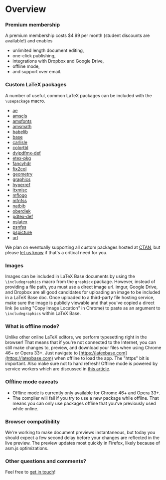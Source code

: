 # Overview

### Premium membership

A premium membership costs $4.99 per month (student discounts are available!) and enables

- unlimited length document editing,
- one-click publishing,
- integrations with Dropbox and Google Drive,
- offline mode,
- and support over email.

### Custom LaTeX packages

A number of useful, common LaTeX packages can be included with the `\usepackage` macro.

- [ae](https://ctan.org/pkg/ae)
- [amscls](https://ctan.org/pkg/amscls)
- [amsfonts](https://ctan.org/pkg/amsfonts)
- [amsmath](https://ctan.org/pkg/amsmath)
- [babelib](https://ctan.org/pkg/babelbib)
- [base](https://ctan.org/pkg/base)
- [carlisle](https://ctan.org/pkg/carlisle)
- [colortbl](https://ctan.org/pkg/colortbl)
- [dvipdfmx-def](https://ctan.org/pkg/dvipdfmx-def)
- [etex-pkg](https://ctan.org/pkg/etex-pkg)
- [fancyhdr](https://ctan.org/pkg/fancyhdr)
- [fix2col](https://ctan.org/pkg/fix2col)
- [geometry](https://ctan.org/pkg/geometry)
- [graphics](https://ctan.org/pkg/graphics)
- [hyperref](https://ctan.org/pkg/hyperref)
- [ltxmisc](https://ctan.org/pkg/ltxmisc)
- [mflogo](https://ctan.org/pkg/mflogo)
- [mfnfss](https://ctan.org/pkg/mfnfss)
- [natbib](https://ctan.org/pkg/natbib)
- [oberdiek](https://ctan.org/pkg/oberdiek)
- [pdtex-def](https://ctan.org/pkg/pdftex-def)
- [pslatex](https://ctan.org/pkg/pslatex)
- [psnfss](https://ctan.org/pkg/psnfss)
- [pspicture](https://ctan.org/pkg/pspicture)
- [url](https://ctan.org/pkg/url)

We plan on eventually supporting all custom packages hosted at
[CTAN](https://www.ctan.org), but please [let us know](mailto:support@latexbase.com)
if that's a critical need for you.

### Images

Images can be included in LaTeX Base documents by using the
`\includegraphics` macro from the `graphicx`
package. However, instead of providing a file path, you must use a direct
image url. imgur, Google Drive, and Dropbox are all good candidates for
uploading an image to be included in a LaTeX Base doc. Once uploaded to a
third-party file hosting service, make sure the image is publicly viewable
and that you've copied a direct link (ie using "Copy Image Location" in
Chrome) to paste as an argument to `\includegraphics` within
LaTeX Base.

### What is offline mode?

Unlike other online LaTeX editors, we perform typesetting right in the
browser! That means that if you're not connected to the Internet, you can
still make changes to, preview, and download your files when using Chrome
46+ or Opera 33+. Just navigate to [https://latexbase.com](https://latexbase.com)
when offline to load the app. The "https" bit is important. Also make
sure not to hard refresh! Offline mode is powered by service workers
which are discussed in
[this article](https://developer.mozilla.org/docs/Web/API/Service_Worker_API).

### Offline mode caveats

- Offline mode is currently only available for Chrome 46+ and Opera 33+.
- The compiler will fail if you try to use a new package while offline.
  That means you can only use packages offline that you've previously
  used while online.

### Browser compatibility

We're working to make document previews instantaneous, but today you
should expect a few second delay before your changes are reflected in the
live preview. The preview updates most quickly in Firefox, likely because
of asm.js optimizations.

### Other questions and comments?

Feel free to [get in touch](mailto:support@latexbase.com)!
